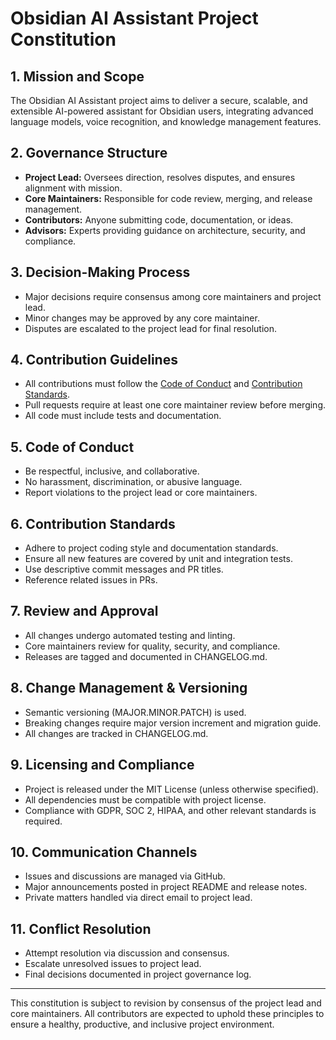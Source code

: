 # Obsidian AI Assistant Project Constitution

## 1. Mission and Scope

The Obsidian AI Assistant project aims to deliver a secure, scalable, and extensible AI-powered assistant for Obsidian users, integrating advanced language models, voice recognition, and knowledge management features.

## 2. Governance Structure

- **Project Lead:** Oversees direction, resolves disputes, and ensures alignment with mission.
- **Core Maintainers:** Responsible for code review, merging, and release management.
- **Contributors:** Anyone submitting code, documentation, or ideas.
- **Advisors:** Experts providing guidance on architecture, security, and compliance.

## 3. Decision-Making Process

- Major decisions require consensus among core maintainers and project lead.
- Minor changes may be approved by any core maintainer.
- Disputes are escalated to the project lead for final resolution.

## 4. Contribution Guidelines

- All contributions must follow the [Code of Conduct](#5-code-of-conduct) and [Contribution Standards](#6-contribution-standards).
- Pull requests require at least one core maintainer review before merging.
- All code must include tests and documentation.

## 5. Code of Conduct

- Be respectful, inclusive, and collaborative.
- No harassment, discrimination, or abusive language.
- Report violations to the project lead or core maintainers.

## 6. Contribution Standards

- Adhere to project coding style and documentation standards.
- Ensure all new features are covered by unit and integration tests.
- Use descriptive commit messages and PR titles.
- Reference related issues in PRs.

## 7. Review and Approval

- All changes undergo automated testing and linting.
- Core maintainers review for quality, security, and compliance.
- Releases are tagged and documented in CHANGELOG.md.

## 8. Change Management & Versioning

- Semantic versioning (MAJOR.MINOR.PATCH) is used.
- Breaking changes require major version increment and migration guide.
- All changes are tracked in CHANGELOG.md.

## 9. Licensing and Compliance

- Project is released under the MIT License (unless otherwise specified).
- All dependencies must be compatible with project license.
- Compliance with GDPR, SOC 2, HIPAA, and other relevant standards is required.

## 10. Communication Channels

- Issues and discussions are managed via GitHub.
- Major announcements posted in project README and release notes.
- Private matters handled via direct email to project lead.

## 11. Conflict Resolution

- Attempt resolution via discussion and consensus.
- Escalate unresolved issues to project lead.
- Final decisions documented in project governance log.

---

This constitution is subject to revision by consensus of the project lead and core maintainers. All contributors are expected to uphold these principles to ensure a healthy, productive, and inclusive project environment.
